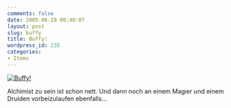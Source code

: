 ```yaml
---
comments: false
date: 2005-06-28 00:40:07
layout: post
slug: buffy
title: Buffy!
wordpress_id: 235
categories:
- Items
---
```


[![Buffy!](http://photos16.flickr.com/21999766_f8905634b6_o.jpg)](http://www.flickr.com/photos/walsweer/21999766/)

Alchimist zu sein ist schon nett. Und dann noch an einem Magier und einem Druiden vorbeizulaufen ebenfalls...

